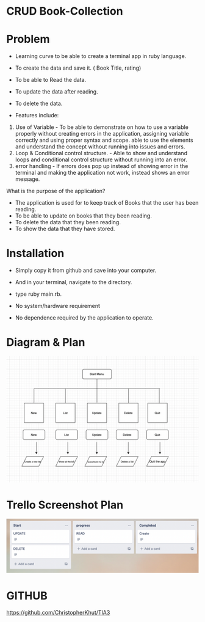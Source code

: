 # CRUD Book-Collection

# Problem
- Learning curve to be able to create a terminal app in ruby language.
- To create the data and save it. ( Book Title, rating)
- To be able to Read the data.
- To update the data after reading.
- To delete the data.

- Features include:
1. Use of Variable - To be able to demonstrate on how to use a variable properly without creating errors in the application, assigning variable correctly and using proper syntax and scope. able to use the elements and understand the concept without running into issues and errors.
2. Loop & Conditional control structure. - Able to show and understand loops and conditional control structure without running into an error.
3. error handling - If errors does pop up instead of showing error in the terminal and making the application not work, instead shows an error message.

What is the purpose of the application?
- The application is used for to keep track of Books that the user has been reading.
- To be able to update on books that they been reading. 
- To delete the data that they been reading.
- To show the data that they have stored.


#   Installation
- Simply copy it from github and save into your computer.
- And in your terminal, navigate to the directory.
- type ruby main.rb.

- No system/hardware requirement
- No dependence required by the application to operate.

# Diagram & Plan

![alt text](Control_Flow_Diagram.png "control_flow")

# Trello Screenshot Plan

![alt text](trello.png "control_flow")

# GITHUB 

https://github.com/ChristopherKhut/TIA3